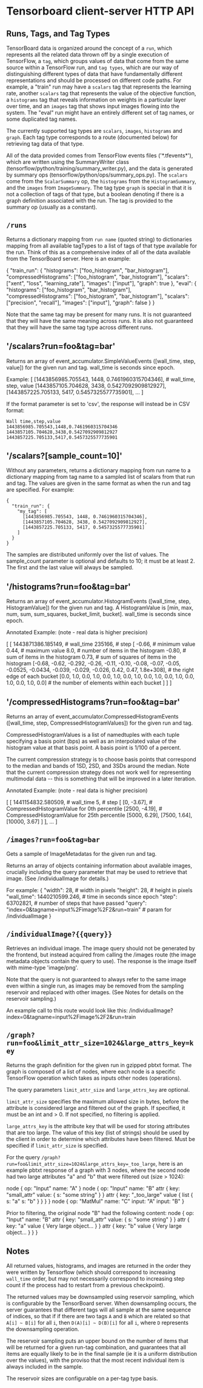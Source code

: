 # Tensorboard client-server HTTP API

## Runs, Tags, and Tag Types

TensorBoard data is organized around the concept of a `run`, which represents
all the related data thrown off by a single execution of TensorFlow, a `tag`,
which groups values of data that come from the same source within a TensorFlow
run, and `tag types`, which are our way of distinguishing different types of
data that have fundamentally different representations and should be processed
on different code paths. For example, a "train" run may have a `scalars`
tag that represents the learning rate, another `scalars` tag that
represents the value of the objective function, a `histograms` tag that reveals
information on weights in a particular layer over time, and an `images` tag that
shows input images flowing into the system. The "eval" run might have an
entirely different set of tag names, or some duplicated tag names.

The currently supported tag types are `scalars`, `images`, `histograms` and
`graph`. Each tag type corresponds to a route (documented below) for
retrieving tag data of that type.

All of the data provided comes from TensorFlow events files ('\*.tfevents\*'),
which are written using the SummaryWriter class
(tensorflow/python/training/summary_writer.py), and the data is generated by
summary ops (tensorflow/python/ops/summary_ops.py). The `scalars` come from
the `ScalarSummary` op, the `histograms` from the `HistogramSummary`, and the
`images` from `ImageSummary`. The tag type `graph` is special in that it is not
a collection of tags of that type, but a boolean denoting if there is a graph
definition associated with the run. The tag is provided to the summary
op (usually as a constant).

## `/runs`

Returns a dictionary mapping from `run name` (quoted string) to dictionaries
mapping from all available tagTypes to a list of tags of that type available for
the run. Think of this as a comprehensive index of all of the data available
from the TensorBoard server. Here is an example:

{
  "train_run": {
    "histograms": ["foo_histogram", "bar_histogram"],
    "compressedHistograms": ["foo_histogram", "bar_histogram"],
    "scalars": ["xent", "loss", "learning_rate"],
    "images": ["input"],
    "graph": true
  },
  "eval": {
    "histograms": ["foo_histogram", "bar_histogram"],
    "compressedHistograms": ["foo_histogram", "bar_histogram"],
    "scalars": ["precision", "recall"],
    "images": ["input"],
    "graph": false
  }
}

Note that the same tag may be present for many runs. It is not guaranteed that
they will have the same meaning across runs. It is also not guaranteed that they
will have the same tag type across different runs.

## '/scalars?run=foo&tag=bar'

Returns an array of event_accumulator.SimpleValueEvents ([wall_time, step,
value]) for the given run and tag. wall_time is seconds since epoch.

Example:
[
  [1443856985.705543, 1448, 0.7461960315704346],  # wall_time, step, value
  [1443857105.704628, 3438, 0.5427092909812927],
  [1443857225.705133, 5417, 0.5457325577735901],
  ...
]

If the format parameter is set to 'csv', the response will instead be in CSV
format:

    Wall time,step,value
    1443856985.705543,1448,0.7461960315704346
    1443857105.704628,3438,0.5427092909812927
    1443857225.705133,5417,0.5457325577735901

## '/scalars?[sample_count=10]'

Without any parameters, returns a dictionary mapping from run name to a
dictionary mapping from tag name to a sampled list of scalars from that run and
tag. The values are given in the same format as when the run and tag are
specified. For example:

    {
      "train_run": {
        "my_tag": [
          [1443856985.705543, 1448, 0.7461960315704346],
          [1443857105.704628, 3438, 0.5427092909812927],
          [1443857225.705133, 5417, 0.5457325577735901]
        ]
      }
    }

The samples are distributed uniformly over the list of values. The sample_count
parameter is optional and defaults to 10; it must be at least 2. The first and
the last value will always be sampled.

## '/histograms?run=foo&tag=bar'

Returns an array of event_accumulator.HistogramEvents ([wall_time, step,
HistogramValue]) for the given run and tag. A HistogramValue is [min, max, num,
sum, sum_squares, bucket_limit, bucket]. wall_time is seconds since epoch.

Annotated Example: (note - real data is higher precision)

[
  [
    1443871386.185149, # wall_time
    235166,            # step
    [
      -0.66,           # minimum value
      0.44,            # maximum value
      8.0,             # number of items in the histogram
      -0.80,           # sum of items in the histogram
      0.73,            # sum of squares of items in the histogram
      [-0.68, -0.62, -0.292, -0.26, -0.11, -0.10, -0.08, -0.07, -0.05,
       -0.0525, -0.0434, -0.039, -0.029, -0.026, 0.42, 0.47, 1.8e+308],
                       # the right edge of each bucket
     [0.0, 1.0, 0.0, 1.0, 0.0, 1.0, 0.0, 1.0, 0.0, 1.0, 0.0, 1.0, 0.0, 1.0, 0.0,
      1.0, 0.0]        # the number of elements within each bucket
     ]
   ]
 ]

## '/compressedHistograms?run=foo&tag=bar'

Returns an array of event_accumulator.CompressedHistogramEvents ([wall_time,
step, CompressedHistogramValues]) for the given run and tag.

CompressedHistogramValues is a list of namedtuples with each tuple specifying
a basis point (bps) as well as an interpolated value of the histogram value
at that basis point. A basis point is 1/100 of a percent.

The current compression strategy is to choose basis points that correspond to
the median and bands of 1SD, 2SD, and 3SDs around the median. Note that the
current compression strategy does not work well for representing multimodal
data -- this is something that will be improved in a later iteration.

Annotated Example: (note - real data is higher precision)

[
  [
    1441154832.580509,   # wall_time
    5,                   # step
    [  [0, -3.67],       # CompressedHistogramValue for 0th percentile
       [2500, -4.19],    # CompressedHistogramValue for 25th percentile
       [5000, 6.29],
       [7500, 1.64],
       [10000, 3.67]
    ]
  ],
  ...
]

## `/images?run=foo&tag=bar`

Gets a sample of ImageMetadatas for the given run and tag.

Returns an array of objects containing information about available images,
crucially including the query parameter that may be used to retrieve that image.
(See /individualImage for details.)

For example:
      {
        "width": 28,                 # width in pixels
        "height": 28,                # height in pixels
        "wall_time": 1440210599.246, # time in seconds since epoch
        "step": 63702821,            # number of steps that have passed
        "query": "index=0&tagname=input%2Fimage%2F2&run=train"
                                     # param for /individualImage
      }

## `/individualImage?{{query}}`

Retrieves an individual image. The image query should not be generated by the
frontend, but instead acquired from calling the /images route (the image
metadata objects contain the query to use). The response is the image itself
with mime-type 'image/png'.

Note that the query is not guaranteed to always refer to the same image even
within a single run, as images may be removed from the sampling reservoir and
replaced with other images. (See Notes for details on the reservoir sampling.)

An example call to this route would look like this:
/individualImage?index=0&tagname=input%2Fimage%2F2&run=train

## `/graph?run=foo&limit_attr_size=1024&large_attrs_key=key`

Returns the graph definition for the given run in gzipped pbtxt format. The
graph is composed of a list of nodes, where each node is a specific TensorFlow
operation which takes as inputs other nodes (operations).

The query parameters `limit_attr_size` and `large_attrs_key` are optional.

`limit_attr_size` specifies the maximum allowed size in bytes, before the
attribute is considered large and filtered out of the graph. If specified,
it must be an int and > 0. If not specified, no filtering is applied.

`large_attrs_key` is the attribute key that will be used for storing
attributes that are too large. The value of this key (list of strings)
should be used by the client in order to determine which attributes
have been filtered. Must be specified if `limit_attr_size` is specified.

For the query `/graph?run=foo&limit_attr_size=1024&large_attrs_key=_too_large`,
here is an example pbtxt response of a graph with 3 nodes, where the second
node had two large attributes "a" and "b" that were filtered out (size > 1024):

node {
  op: "Input"
  name: "A"
}
node {
  op: "Input"
  name: "B"
  attr {
    key: "small_attr"
    value: {
      s: "some string"
    }
  }
  attr {
    key: "_too_large"
    value {
      list {
        s: "a"
        s: "b"
      }
    }
  }
}
node {
  op: "MatMul"
  name: "C"
  input: "A"
  input: "B"
}

Prior to filtering, the original node "B" had the following content:
node {
  op: "Input"
  name: "B"
  attr {
    key: "small_attr"
    value: {
      s: "some string"
    }
  }
  attr {
    key: "a"
    value { Very large object... }
  }
  attr {
    key: "b"
    value { Very large object... }
  }
}

## Notes

All returned values, histograms, and images are returned in the order they were
written by Tensorflow (which should correspond to increasing `wall_time` order,
but may not necessarily correspond to increasing step count if the process had
to restart from a previous checkpoint).

The returned values may be downsampled using reservoir sampling, which is
configurable by the TensorBoard server. When downsampling occurs, the server
guarantees that different tags will all sample at the same sequence of indices,
so that if if there are two tags `A` and `B` which are related so that `A[i] ~
B[i]` for all `i`, then `D(A)[i] ~ D(B)[i]` for all `i`, where `D` represents
the downsampling operation.

The reservoir sampling puts an upper bound on the number of items that will be
returned for a given run-tag combination, and guarantees that all items are
equally likely to be in the final sample (ie it is a uniform distribution over
the values), with the proviso that the most recent individual item is always
included in the sample.

The reservoir sizes are configurable on a per-tag type basis.

